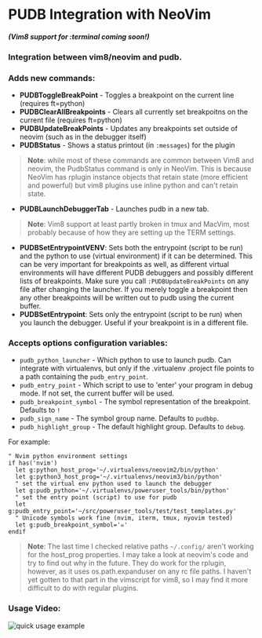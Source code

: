 # PUDB Integration with NeoVim 
#### *(Vim8 support for :terminal coming soon!)*
### Integration between vim8/neovim and pudb.

### Adds new commands:
* **PUDBToggleBreakPoint** - Toggles a breakpoint on the current line (requires ft=python)
* **PUDBClearAllBreakpoints** - Clears all currently set breakpoitns on the current file (requires ft=python)
* **PUDBUpdateBreakPoints** - Updates any breakpoints set outside of neovim (such as in the debugger itself)
* **PUDBStatus** - Shows a status printout (in `:messages`) for the plugin
> **Note**: while most of these commands are common between Vim8 and neovim, the PudbStatus command is only in NeoVim.  This is because NeoVim has rplugin instance objects that retain state (more efficient and powerful) but vim8 plugins use inline python and can't retain state.
* **PUDBLaunchDebuggerTab** - Launches pudb in a new tab.
> **Note**: Vim8 support at least partly broken in tmux and MacVim, most probably because of how they are setting up the TERM settings.
* **PUDBSetEntrypointVENV**: Sets both the entrypoint (script to be run) and the python to use (virtual environment) if it can be determined.  This can be very important for breakpoints as well, as different virtual environments will have different PUDB debuggers and possibly different lists of breakpoints.  Make sure you call `:PUDBUpdateBreakPoints` on any file after changing the launcher.  If you merely toggle a breakpoint then any other breakpoints will be written out to pudb using the current buffer.
* **PUDBSetEntrypoint**: Sets only the entrypoint (script to be run) when you launch the debugger.  Useful if your breakpoint is in a different file.


### Accepts options configuration variables:
* `pudb_python_launcher` - Which python to use to launch pudb.  Can integrate with virtualenvs, but only if the .virtualenv .project file points to a path containing the `pudb_entry_point`.
* `pudb_entry_point` - Which script to use to 'enter' your program in debug mode.  If not set, the current buffer will be used.
* `pudb_breakpoint_symbol` - The symbol representation of the breakpoint.  Defaults to `!`
* `pudb_sign_name` - The symbol group name.  Defaults to `pudbbp`.
* `pudb_highlight_group` - The default highlight group.  Defaults to `debug`.

For example:
```vim
" Nvim python environment settings
if has('nvim')
  let g:python_host_prog='~/.virtualenvs/neovim2/bin/python'
  let g:python3_host_prog='~/.virtualenvs/neovim3/bin/python'
  " set the virtual env python used to launch the debugger
  let g:pudb_python='~/.virtualenvs/poweruser_tools/bin/python'
  " set the entry point (script) to use for pudb
  let g:pudb_entry_point='~/src/poweruser_tools/test/test_templates.py'
  " Unicode symbols work fine (nvim, iterm, tmux, nyovim tested)
  let g:pudb_breakpoint_symbol='☠'
endif
```

> **Note**: The last time I checked relative paths `~/.config/` aren't working for the host_prog properties.  I may take a look at neovim's code and try to find out why in the future.  They do work for the rplugin, however, as it uses os.path.expanduser on any rc file paths.  I haven't yet gotten to that part in the vimscript for vim8, so I may find it more difficult to do with regular plugins.


### Usage Video:
![quick usage example](doc/quickdemo.gif)
